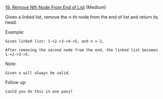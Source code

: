 [19. Remove Nth Node From End of List](https://leetcode.com/problems/remove-nth-node-from-end-of-list/) (Medium)

Given a linked list, remove the n-th node from the end of list and return its head.

Example:
```
Given linked list: 1->2->3->4->5, and n = 2.

After removing the second node from the end, the linked list becomes 1->2->3->5.
```

Note:
```
Given n will always be valid.
```

Follow up:
```
Could you do this in one pass?
```
